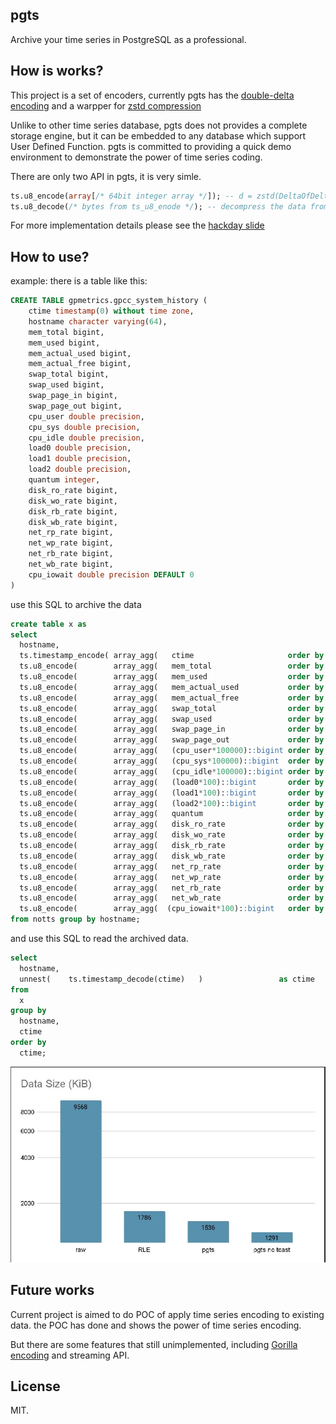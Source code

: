 ## pgts
Archive your time series in PostgreSQL as a professional.

## How is works?

This project is a set of encoders, currently pgts has the [double-delta encoding](https://www.slideshare.net/OliverMoser5/double-delta-encoding-lightning-talk-for-infracoders-3)
and a warpper for [zstd compression](https://github.com/facebook/zstd)

Unlike to other time series database, pgts does not provides a complete storage engine, but it can be embedded to any database which support User Defined Function. pgts is committed to providing a quick demo environment to demonstrate the power of time series coding.

There are only two API in pgts, it is very simle.

```sql
ts.u8_encode(array[/* 64bit integer array */]); -- d = zstd(DeltaOfDelta(raw data))
ts.u8_decode(/* bytes from ts_u8_enode */); -- decompress the data from encode()
```

For more implementation details please see the [hackday slide](./doc/gphackday2022-pgts.pdf)

## How to use?

example: there is a table like this:

```sql
CREATE TABLE gpmetrics.gpcc_system_history (
    ctime timestamp(0) without time zone,
    hostname character varying(64),
    mem_total bigint,
    mem_used bigint,
    mem_actual_used bigint,
    mem_actual_free bigint,
    swap_total bigint,
    swap_used bigint,
    swap_page_in bigint,
    swap_page_out bigint,
    cpu_user double precision,
    cpu_sys double precision,
    cpu_idle double precision,
    load0 double precision,
    load1 double precision,
    load2 double precision,
    quantum integer,
    disk_ro_rate bigint,
    disk_wo_rate bigint,
    disk_rb_rate bigint,
    disk_wb_rate bigint,
    net_rp_rate bigint,
    net_wp_rate bigint,
    net_rb_rate bigint,
    net_wb_rate bigint,
    cpu_iowait double precision DEFAULT 0
)
```

use this SQL to archive the data

```sql
create table x as
select
  hostname,
  ts.timestamp_encode( array_agg(   ctime                     order by ctime) ) as ctime,
  ts.u8_encode(        array_agg(   mem_total                 order by ctime) ) as mem_total,
  ts.u8_encode(        array_agg(   mem_used                  order by ctime) ) as mem_used,
  ts.u8_encode(        array_agg(   mem_actual_used           order by ctime) ) as mem_actual_used,
  ts.u8_encode(        array_agg(   mem_actual_free           order by ctime) ) as mem_actual_free,
  ts.u8_encode(        array_agg(   swap_total                order by ctime) ) as swap_total,
  ts.u8_encode(        array_agg(   swap_used                 order by ctime) ) as swap_used,
  ts.u8_encode(        array_agg(   swap_page_in              order by ctime) ) as swap_page_in,
  ts.u8_encode(        array_agg(   swap_page_out             order by ctime) ) as swap_page_out,
  ts.u8_encode(        array_agg(   (cpu_user*100000)::bigint order by ctime) ) as cpu_user,
  ts.u8_encode(        array_agg(   (cpu_sys*100000)::bigint  order by ctime) ) as cpu_sys,
  ts.u8_encode(        array_agg(   (cpu_idle*100000)::bigint order by ctime) ) as cpu_idle,
  ts.u8_encode(        array_agg(   (load0*100)::bigint       order by ctime) ) as load0,
  ts.u8_encode(        array_agg(   (load1*100)::bigint       order by ctime) ) as load1,
  ts.u8_encode(        array_agg(   (load2*100)::bigint       order by ctime) ) as load2,
  ts.u8_encode(        array_agg(   quantum                   order by ctime) ) as quantum,
  ts.u8_encode(        array_agg(   disk_ro_rate              order by ctime) ) as disk_ro_rate,
  ts.u8_encode(        array_agg(   disk_wo_rate              order by ctime) ) as disk_wo_rate,
  ts.u8_encode(        array_agg(   disk_rb_rate              order by ctime) ) as disk_rb_rate,
  ts.u8_encode(        array_agg(   disk_wb_rate              order by ctime) ) as disk_wb_rate,
  ts.u8_encode(        array_agg(   net_rp_rate               order by ctime) ) as net_rp_rate,
  ts.u8_encode(        array_agg(   net_wp_rate               order by ctime) ) as net_wp_rate,
  ts.u8_encode(        array_agg(   net_rb_rate               order by ctime) ) as net_rb_rate,
  ts.u8_encode(        array_agg(   net_wb_rate               order by ctime) ) as net_wb_rate,
  ts.u8_encode(        array_agg(  (cpu_iowait*100)::bigint   order by ctime) ) as cpu_iowait
from notts group by hostname;
```

and use this SQL to read the archived data.

```sql
select
  hostname,
  unnest(    ts.timestamp_decode(ctime)   )                 as ctime
from
  x
group by
  hostname,
  ctime
order by
  ctime;
```

![](./doc/datasize.jpg)

## Future works

Current project is aimed to do POC of apply time series encoding to existing data. the POC has done and shows the power of time series encoding. 

But there are some features that still unimplemented, including [Gorilla encoding](https://www.vldb.org/pvldb/vol8/p1816-teller.pdf) and streaming API.

## License

MIT.
